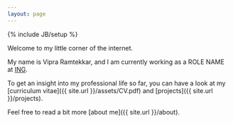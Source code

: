 ```yaml
---
layout: page
---
```

{% include JB/setup %}


Welcome to my little corner of the internet.

My name is Vipra Ramtekkar, and I am currently working as a ROLE NAME at [ING](https://www.ing.com/Home.htm).

To get an insight into my professional life so far, you can have a look at my [curriculum vitae]({{ site.url }}/assets/CV.pdf) and [projects]({{ site.url }}/projects).

Feel free to read a bit more [about me]({{ site.url }}/about). 
